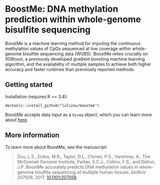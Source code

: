 # BoostMe: DNA methylation prediction within whole-genome bisulfite sequencing

BoostMe is a machine learning method for imputing the continuous methylation
values of CpGs sequenced at low coverage within whole-genome bisulfite
sequencing data (WGBS). BoostMe relies crucially on XGBoost, a previously
developed gradient boosting machine learning algorithm, and the availability of
multiple samples to achieve both higher accuracy and faster runtimes than
previously reported methods.

## Getting started
Installation (requires R >= 3.4):
```
devtools::install_github("lulizou/boostme")
```
BoostMe accepts data input as a `bsseq` object, which you can learn more about
[here](https://bioconductor.org/packages/release/bioc/html/bsseq.html). 

## More information

To learn more about BoostMe, see the manuscript:

> Zou, L.S., Erdos, M.R., Taylor, D.L., Chines, P.S., Varshney, A., The
> McDonnell Genome Institute, Parker, S.C.J., Collins, F.S., and Didion, J.P.
> BoostMe accurately predicts DNA methylation values in whole-genome bisulfite
> sequencing of multiple human tissues. *bioRxiv* 207506, 2017.
> [10.1101/207056](https://www.biorxiv.org/content/early/2018/01/12/207506)
